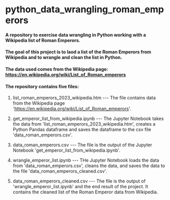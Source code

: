 # python_data_wrangling_roman_emperors
#### A repository to exercise data wrangling in Python working with a Wikipedia list of Roman Emperors.

#### The goal of this project is to laod a list of the Roman Emperors from Wikipedia and to wrangle and clean the list in Python.

#### The data used comes from the Wikipedia page: https://en.wikipedia.org/wiki/List_of_Roman_emperors 

#### The repository contains five files:

1. list_roman_emperors_2023_wikipedia.htm ---
The file contains data from the Wikipedia page 'https://en.wikipedia.org/wiki/List_of_Roman_emperors'.

2. get_emperor_list_from_wikipedia.ipynb ---
The Jupyter Notebook takes the data from 'list_roman_emperors_2023_wikipedia.htm', creates a Python Pandas dataframe and saves the dataframe to the csv file 'data_roman_emperors.csv'.

3. data_roman_emperors.csv ---
The file is the output of the Jupyter Notebook 'get_emperor_list_from_wikipedia.ipynb'.

4. wrangle_emperor_list.ipynb ---
THe Jupyter Notebook loads the data from 'data_roman_emperors.csv', cleans the data, and saves the data to the file 'data_roman_emperors_cleaned.csv'.

5. data_roman_emperors_cleaned.csv ---
The file is the output of 'wrangle_emperor_list.ipynb' and the end result of the project. It contains the cleaned list of the Roman Emperor data from Wikipedia.
